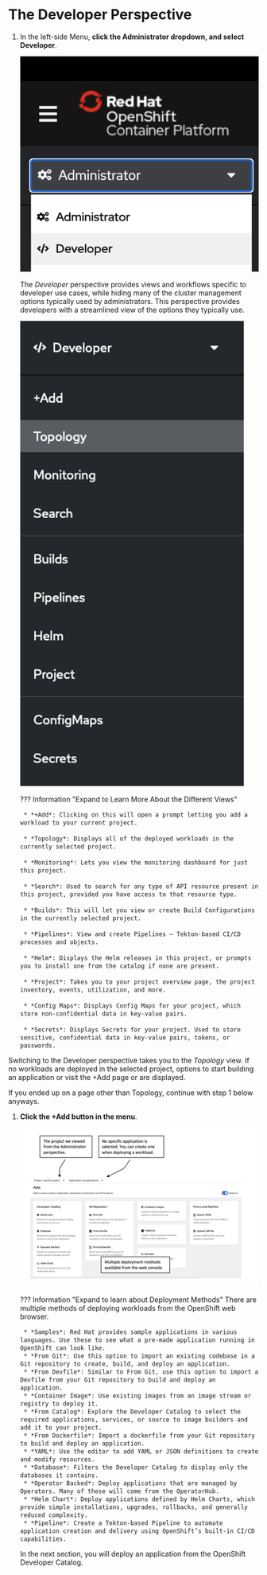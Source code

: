 # The Developer Perspective

1. In the left-side Menu, **click the Administrator dropdown, and select Developer**.

    ![developer-perspective.png](../images/developer-perspective.png)

    The *Developer* perspective provides views and workflows specific to developer use cases, while hiding many of the cluster management options typically used by administrators. This perspective provides developers with a streamlined view of the options they typically use.

    ![developer-menu.png](../images/developer-menu.png)

    ??? Information "Expand to Learn More About the Different Views"

        * *+Add*: Clicking on this will open a prompt letting you add a workload to your current project.

        * *Topology*: Displays all of the deployed workloads in the currently selected project.

        * *Monitoring*: Lets you view the monitoring dashboard for just this project.

        * *Search*: Used to search for any type of API resource present in this project, provided you have access to that resource type.

        * *Builds*: This will let you view or create Build Configurations in the currently selected project.

        * *Pipelines*: View and create Pipelines – Tekton-based CI/CD processes and objects.

        * *Helm*: Displays the Helm releases in this project, or prompts you to install one from the catalog if none are present.

        * *Project*: Takes you to your project overview page, the project inventory, events, utilization, and more.

        * *Config Maps*: Displays Config Maps for your project, which store non-confidential data in key-value pairs.

        * *Secrets*: Displays Secrets for your project. Used to store sensitive, confidential data in key-value pairs, tokens, or passwords.

Switching to the Developer perspective takes you to the *Topology* view. If no workloads are deployed in the selected project, options to start building an application or visit the +Add page or are displayed.

If you ended up on a page other than Topology, continue with step 1 below anyways.

1. **Click the +Add button in the menu**.

    ![add-workload-notes.png](../images/add-workload-notes.png)

    ??? Information "Expand to learn about Deployment Methods"
        There are multiple methods of deploying workloads from the OpenShift web browser.

        * *Samples*: Red Hat provides sample applications in various languages. Use these to see what a pre-made application running in OpenShift can look like.
        * *From Git*: Use this option to import an existing codebase in a Git repository to create, build, and deploy an application.
        * *From Devfile*: Similar to From Git, use this option to import a Devfile from your Git repository to build and deploy an application.
        * *Container Image*: Use existing images from an image stream or registry to deploy it.
        * *From Catalog*: Explore the Developer Catalog to select the required applications, services, or source to image builders and add it to your project.
        * *From Dockerfile*: Import a dockerfile from your Git repository to build and deploy an application.
        * *YAML*: Use the editor to add YAML or JSON definitions to create and modify resources.
        * *Database*: Filters the Developer Catalog to display only the databases it contains.
        * *Operator Backed*: Deploy applications that are managed by Operators. Many of these will come from the OperatorHub.
        * *Helm Chart*: Deploy applications defined by Helm Charts, which provide simple installations, upgrades, rollbacks, and generally reduced complexity.
        * *Pipeline*: Create a Tekton-based Pipeline to automate application creation and delivery using OpenShift’s built-in CI/CD capabilities.

    In the next section, you will deploy an application from the OpenShift Developer Catalog.
